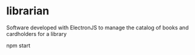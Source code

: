 # librarian
Software developed with ElectronJS to manage the catalog of books and cardholders for a library


npm start
